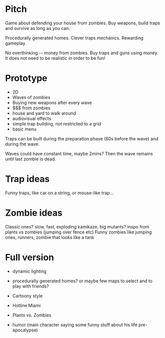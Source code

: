 # Pitch

Game about defending your house from zombies.
Buy weapons, build traps and survive as long as you can.

Procedurally generated homes.
Clever traps mechanics.
Rewarding gameplay.

No overthinking -- money from zombies. Buy traps and guns using money. It
does not need to be realistic in order to be fun!

# Prototype

- 2D
- Waves of zombies
- Buying new weapons after every wave
- $$$ from zombies
- house and yard to walk around
- audiovisual effects
- simple trap building, not restricted to a grid
- basic menu

Traps can be built during the preparation phase (60s before the wave) and
during the wave.

Waves could have constant time, maybe 2mins? Then the wave remains until last zombie is dead.

# Trap ideas

Funny traps, like car on a string, or mouse-like trap...

# Zombie ideas

Classic ones? slow, fast, exploding kamikaze, big mutants?
inspo from plants vs zombies (jumping over fence etc)
Funny zombies like jumping ones, runners, zombie that looks like
a tank

# Full version

- dynamic lighting
- procedurally generated homes? or maybe few maps to select and to play
  with friends?

- Cartoony style
- Hotline Miami
- Plants vs. Zombies
- humor (main character saying some funny stuff about his life pre-apocalypse)
